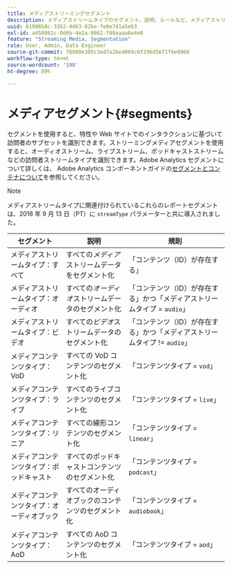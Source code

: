 ```yaml
---
title: メディアストリーミングセグメント
description: メディアストリームタイプのセグメント、説明、ルールなど、メディアストリームタイプに関連付けられているレポートセグメントについて説明します。
uuid: 61906b8c-3362-4463-82be-fe0e741a5eb3
exl-id: a450801c-0d6b-4e2a-8662-f00aaaa6e4e0
feature: "Streaming Media, Segmentation"
role: User, Admin, Data Engineer
source-git-commit: 70900e305c3ed7a2be4069c6f296d56f1f6e0966
workflow-type: tm+mt
source-wordcount: '198'
ht-degree: 89%

---
```


# メディアセグメント{#segments}

セグメントを使用すると、特性や Web サイトでのインタラクションに基づいて訪問者のサブセットを識別できます。ストリーミングメディアセグメントを使用すると、オーディオストリーム、ライブストリーム、ポッドキャストストリームなどの訪問者ストリームタイプを識別できます。Adobe Analytics セグメントについて詳しくは、 Adobe Analytics コンポーネントガイドの[セグメントとコンテナについて](https://experienceleague.adobe.com/docs/analytics/components/segmentation/seg-overview.html?lang=ja)を参照してください。

>[!NOTE]
>
>メディアストリームタイプに関連付けられているこれらのレポートセグメントは、2018 年 9 月 13 日（PT）に `streamType` パラメーターと共に導入されました。

| セグメント | 説明 | 規則 |
|---|---|---|
| メディアストリームタイプ：すべて | すべての&#x200B;*メディア*&#x200B;ストリームデータをセグメント化 | 「コンテンツ（ID）が存在する」 |
| メディアストリームタイプ：オーディオ | すべての&#x200B;*オーディオ*&#x200B;ストリームデータのセグメント化 | 「コンテンツ（ID）が存在する」かつ「メディアストリームタイプ = `audio`」 |
| メディアストリームタイプ：ビデオ | すべての&#x200B;*ビデオ*&#x200B;ストリームデータのセグメント化 | 「コンテンツ（ID）が存在する」かつ「メディアストリームタイプ != `audio`」 |
| メディアコンテンツタイプ：VoD | すべての VoD コンテンツのセグメント化 | 「コンテンツタイプ = `vod`」 |
| メディアコンテンツタイプ：ライブ | すべてのライブコンテンツのセグメント化 | 「コンテンツタイプ = `live`」 |
| メディアコンテンツタイプ：リニア | すべての線形コンテンツのセグメント化 | 「コンテンツタイプ = `linear`」 |
| メディアコンテンツタイプ：ポッドキャスト | すべてのポッドキャストコンテンツのセグメント化 | 「コンテンツタイプ = `podcast`」 |
| メディアコンテンツタイプ：オーディオブック | すべてのオーディオブックのコンテンツのセグメント化 | 「コンテンツタイプ = `audiobook`」 |
| メディアコンテンツタイプ：AoD | すべての AoD コンテンツのセグメント化 | 「コンテンツタイプ = `aod`」 |
